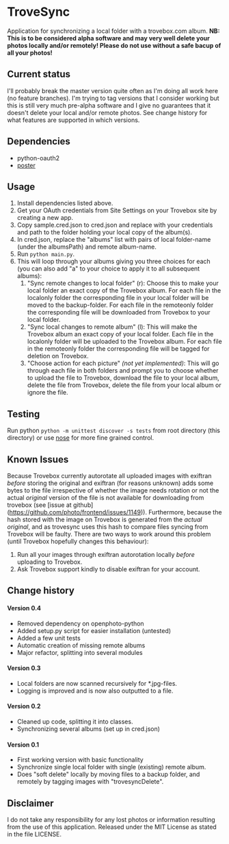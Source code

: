 TroveSync
=========

Application for synchronizing a local folder with a trovebox.com album.
**NB: This is to be considered alpha software
and may very well delete your photos locally and/or remotely!
Please do not use without a safe bacup of all your photos!**

Current status
--------------
I'll probably break the master version quite often
as I'm doing all work here (no feature branches).
I'm trying to tag versions that I consider working
but this is still very much pre-alpha software
and I give no guarantees that it doesn't
delete your local and/or remote photos.
See change history for what features are supported
in which versions.

Dependencies
------------

* python-oauth2
* [poster](http://atlee.ca/software/poster/)

Usage
-----

1. Install dependencies listed above.
2. Get your OAuth credentials from Site Settings 
on your Trovebox site 
by creating a new app.
3. Copy sample.cred.json to cred.json
and replace with your credentials
and path to the folder
holding your local copy of the album(s).
4. In cred.json,
replace the "albums" list
with pairs of local folder-name
(under the albumsPath)
and remote album-name.
5. Run `python main.py`.
6. This will loop through your albums
giving you three choices for each 
(you can also add "a" to your choice
to apply it to all subsequent albums):
   1. "Sync remote changes to local folder" (r):
   Choose this to make your local folder
   an exact copy of the Trovebox album.
   For each file in the localonly folder
   the corresponding file in your local folder
   will be moved to the backup-folder.
   For each file in the remoteonly folder
   the corresponding file will be downloaded from Trovebox
   to your local folder.
   2. "Sync local changes to remote album" (l):
   This will make the Trovebox album
   an exact copy of your local folder.
   Each file in the localonly folder
   will be uploaded to the Trovebox album.
   For each file in the remoteonly folder
   the corresponding file will be tagged for deletion on Trovebox.
   3. "Choose action for each picture" _(not yet implemented)_:
   This will go through each file in both folders
   and prompt you to choose whether to
   upload the file to Trovebox,
   download the file to your local album,
   delete the file from Trovebox,
   delete the file from your local album
   or ignore the file.

Testing
-------
Run python `python -m unittest discover -s tests`
from root directory (this directory)
or use [nose](https://nose.readthedocs.org/)
for more fine grained control.


Known Issues
------------
Because Trovebox currently autorotate all uploaded images
with exiftran
_before_ storing the original
and exiftran (for reasons unknown) adds some bytes to the file
irrespective of whether the image needs rotation or not
the actual _original_ version of the file is not available
for downloading from trovebox (see [issue at github]
(https://github.com/photo/frontend/issues/1149)).
Furthermore, because the hash stored with the image on Trovebox
is generated from the _actual original_,
and as trovesync uses this hash to compare files
syncing from Trovebox will be faulty.
There are two ways to work around this problem
(until Trovebox hopefully changes this behaviour):

1. Run all your images through exiftran autorotation locally
_before_ uploading to Trovebox.
2. Ask Trovebox support kindly to disable exiftran for your account.

Change history
--------------
#### Version 0.4
- Removed dependency on openphoto-python
- Added setup.py script for easier installation (untested)
- Added a few unit tests
- Automatic creation of missing remote albums
- Major refactor, splitting into several modules

#### Version 0.3
- Local folders are now scanned recursively for \*.jpg-files.
- Logging is improved and is now also outputted to a file.

#### Version 0.2
- Cleaned up code, splitting it into classes.
- Synchronizing several albums (set up in cred.json)

#### Version 0.1
- First working version with basic functionality
- Synchronize single local folder with single (existing) remote album.
- Does "soft delete" locally by moving files to a backup folder, 
and remotely by tagging images with "trovesyncDelete".

Disclaimer
-------
I do not take any responsibility for any lost photos or information
resulting from the use of this application.
Released under the MIT License as stated in the file LICENSE.

